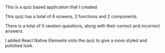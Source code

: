 This is a quiz based application that I created.

This quiz has a total of 6 screens, 2 functions and 2 components.

There is a total of 5 random questions, along with their correct and incorrect answers.

I added React Native Elements onto the quiz to give a more styled and polished look. 
